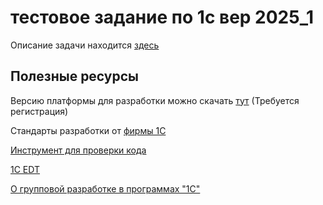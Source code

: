 # тестовое задание по 1с вер 2025_1

Описание задачи находится  [здесь](/st_o_2025_1.md)

## Полезные ресурсы

Версию платформы для разработки можно скачать [тут](https://developer.1c.ru)  (Требуется регистрация)

Стандарты разработки от [фирмы 1С](https://its.1c.ru/db/v8std)

[Инструмент для проверки кода](https://github.com/otymko/phoenixbsl)

[1C EDT](https://edt.1c.ru/)

[О групповой разработке в программах "1С"](https://its.1c.ru/db/coldev)




